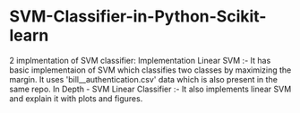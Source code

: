 # SVM-Classifier-in-Python-Scikit-learn
2 implmentation of SVM classifier:
Implementation Linear SVM :- It has basic implementaion of SVM which classifies two classes by maximizing the margin. It uses 'bill__authentication.csv' data which is also present in the same repo.
In Depth - SVM Linear Classifier :- It also implements linear SVM and explain it with plots and figures.
